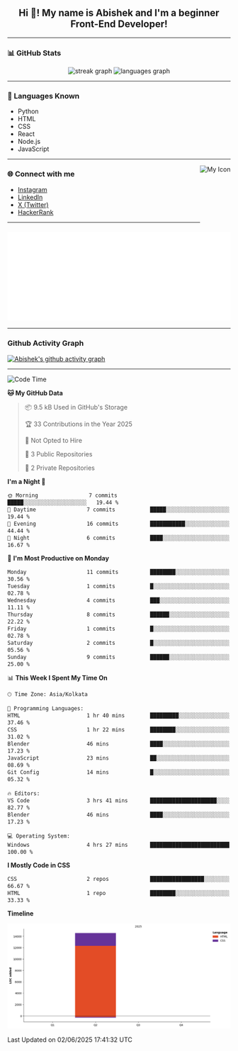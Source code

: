 <h2 align="center">Hi 👋! My name is <b>Abishek</b> and I'm a beginner Front-End Developer!</h2>

---

### 📊 GitHub Stats

<div align="center">
  <img src="https://streak-stats.demolab.com?user=Abishek-Web-Co&locale=en&mode=daily&theme=dracula&hide_border=false&border_radius=5" height="150" alt="streak graph" />
  <img src="https://github-readme-stats.vercel.app/api/top-langs?username=Abishek-Web-Co&locale=en&hide_title=false&layout=compact&card_width=320&langs_count=5&theme=dracula&hide_border=false" height="150" alt="languages graph" />
</div>

---

### 🧠 Languages Known

- Python  
- HTML  
- CSS  
- React  
- Node.js  
- JavaScript  

---

<img align="right" height="150" src="https://abish-file.web.app/assets/favicon.png" alt="My Icon" />

### 🌐 Connect with me

- [Instagram](https://www.instagram.com/abishek.xe/)
- [LinkedIn](https://www.linkedin.com/in/abishek-m-xe54z/)
- [X (Twitter)](https://x.com/abishekm0613)
- [HackerRank](https://www.hackerrank.com/profile/abishekinterspa1)

---


<div align="center">
  <img height="200" src="pic.png" alt="Profile Picture" />
</div>

---

### Github Activity Graph

[![Abishek's github activity graph](https://github-readme-activity-graph.vercel.app/graph?username=Abishek-Web-Co&bg_color=0d1117&color=ffffff&line=9e4c98&point=9e4c9c&area=true&hide_border=true)](https://github.com/ashutosh00710/github-readme-activity-graph)

---

<!--START_SECTION:waka-->
![Code Time](http://img.shields.io/badge/Code%20Time-9%20hrs%2051%20mins-blue)

**🐱 My GitHub Data** 

> 📦 9.5 kB Used in GitHub's Storage 
 > 
> 🏆 33 Contributions in the Year 2025
 > 
> 🚫 Not Opted to Hire
 > 
> 📜 3 Public Repositories 
 > 
> 🔑 2 Private Repositories 
 > 
**I'm a Night 🦉** 

```text
🌞 Morning                7 commits           █████░░░░░░░░░░░░░░░░░░░░   19.44 % 
🌆 Daytime                7 commits           █████░░░░░░░░░░░░░░░░░░░░   19.44 % 
🌃 Evening                16 commits          ███████████░░░░░░░░░░░░░░   44.44 % 
🌙 Night                  6 commits           ████░░░░░░░░░░░░░░░░░░░░░   16.67 % 
```
📅 **I'm Most Productive on Monday** 

```text
Monday                   11 commits          ████████░░░░░░░░░░░░░░░░░   30.56 % 
Tuesday                  1 commits           █░░░░░░░░░░░░░░░░░░░░░░░░   02.78 % 
Wednesday                4 commits           ███░░░░░░░░░░░░░░░░░░░░░░   11.11 % 
Thursday                 8 commits           ██████░░░░░░░░░░░░░░░░░░░   22.22 % 
Friday                   1 commits           █░░░░░░░░░░░░░░░░░░░░░░░░   02.78 % 
Saturday                 2 commits           █░░░░░░░░░░░░░░░░░░░░░░░░   05.56 % 
Sunday                   9 commits           ██████░░░░░░░░░░░░░░░░░░░   25.00 % 
```


📊 **This Week I Spent My Time On** 

```text
🕑︎ Time Zone: Asia/Kolkata

💬 Programming Languages: 
HTML                     1 hr 40 mins        █████████░░░░░░░░░░░░░░░░   37.46 % 
CSS                      1 hr 22 mins        ████████░░░░░░░░░░░░░░░░░   31.02 % 
Blender                  46 mins             ████░░░░░░░░░░░░░░░░░░░░░   17.23 % 
JavaScript               23 mins             ██░░░░░░░░░░░░░░░░░░░░░░░   08.69 % 
Git Config               14 mins             █░░░░░░░░░░░░░░░░░░░░░░░░   05.32 % 

🔥 Editors: 
VS Code                  3 hrs 41 mins       █████████████████████░░░░   82.77 % 
Blender                  46 mins             ████░░░░░░░░░░░░░░░░░░░░░   17.23 % 

💻 Operating System: 
Windows                  4 hrs 27 mins       █████████████████████████   100.00 % 
```

**I Mostly Code in CSS** 

```text
CSS                      2 repos             █████████████████░░░░░░░░   66.67 % 
HTML                     1 repo              ████████░░░░░░░░░░░░░░░░░   33.33 % 
```



**Timeline**

![Lines of Code chart](https://raw.githubusercontent.com/Abishek-Web-Co/Abishek-Web-Co/master/assets/bar_graph.png)


 Last Updated on 02/06/2025 17:41:32 UTC
<!--END_SECTION:waka-->

